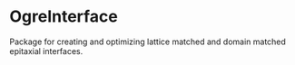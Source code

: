 # OgreInterface
Package for creating and optimizing lattice matched and domain matched epitaxial interfaces.
